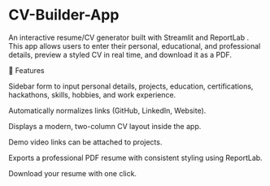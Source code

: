 # CV-Builder-App
An interactive resume/CV generator built with Streamlit
 and ReportLab
.
This app allows users to enter their personal, educational, and professional details, preview a styled CV in real time, and download it as a PDF.

🚀 Features

Sidebar form to input personal details, projects, education, certifications, hackathons, skills, hobbies, and work experience.

Automatically normalizes links (GitHub, LinkedIn, Website).

Displays a modern, two-column CV layout inside the app.

Demo video links can be attached to projects.

Exports a professional PDF resume with consistent styling using ReportLab.

Download your resume with one click.

